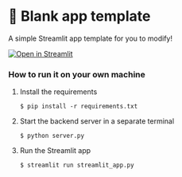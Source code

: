 # 🎈 Blank app template

A simple Streamlit app template for you to modify!

[![Open in Streamlit](https://static.streamlit.io/badges/streamlit_badge_black_white.svg)](https://blank-app-template.streamlit.app/)

### How to run it on your own machine

1. Install the requirements

   ```
   $ pip install -r requirements.txt
   ```

2. Start the backend server in a separate terminal

   ```
   $ python server.py
   ```

3. Run the Streamlit app

   ```
   $ streamlit run streamlit_app.py
   ```
